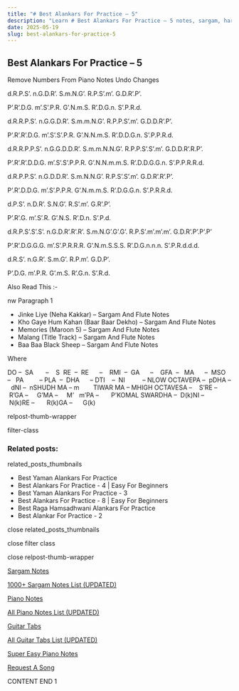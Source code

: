 ```yaml
---
title: "# Best Alankars For Practice – 5"
description: "Learn # Best Alankars For Practice – 5 notes, sargam, harmonium notations and flute notes. Easy step-by-step tutorial for beginners."
date: 2025-05-19
slug: best-alankars-for-practice-5
---
```


## Best Alankars For Practice – 5

Remove Numbers From Piano Notes
Undo Changes



d.R.P.S’. n.G.D.R’. S.m.N.G’. R.P.S’.m’. G.D.R’.P’.

P’.R’.D.G. m’.S’.P.R. G’.N.m.S. R’.D.G.n. S’.P.R.d.

d.R.R.P.S’. n.G.G.D.R’. S.m.m.N.G’. R.P.P.S’.m’. G.D.D.R’.P’.

P’.R’.R’.D.G. m’.S’.S’.P.R. G’.N.N.m.S. R’.D.D.G.n. S’.P.P.R.d.

d.R.R.P.P.S’. n.G.G.D.D.R’. S.m.m.N.N.G’. R.P.P.S’.S’.m’. G.D.D.R’.R.P’.

P’.R’.R’.D.D.G. m’.S’.S’.P.P.R. G’.N.N.m.m.S. R’.D.D.G.G.n. S’.P.P.R.R.d.

d.R.P.P.S’. n.G.D.D.R’. S.m.N.N.G’. R.P.S’.S’.m’. G.D.R’.R’.P’.

P’.R’.D.D.G. m’.S’.P.P.R. G’.N.m.m.S. R’.D.G.G.n. S’.P.R.R.d.

d.P.S’. n.D.R’. S.N.G’. R.S’.m’. G.R’.P’.

P’.R’.G. m’.S’.R. G’.N.S. R’.D.n. S’.P.d.

d.R.P.S’.S’.S’. n.G.D.R’.R’.R’. S.m.N.G’.G’.G’. R.P.S’.m’.m’.m’. G.D.R’.P’.P’.P’

P’.R’.D.G.G.G. m’.S’.P.R.R.R. G’.N.m.S.S.S. R’.D.G.n.n.n. S’.P.R.d.d.d.

d.R.S’. n.G.R’. S.m.G’. R.P.m’. G.D.P’.

P’.D.G. m’.P.R. G’.m.S. R’.G.n. S’.R.d.



Also Read This :-



nw Paragraph 1

* Jinke Liye (Neha Kakkar) – Sargam And Flute Notes
* Kho Gaye Hum Kahan (Baar Baar Dekho) – Sargam And Flute Notes
* Memories (Maroon 5) – Sargam And Flute Notes
* Malang (Title Track) – Sargam And Flute Notes
* Baa Baa Black Sheep – Sargam And Flute Notes

Where



DO –  SA       –    S  RE  –  RE      –    RMI  –  GA      –    GFA  –   MA      –  MSO  –   PA         – PLA  –  DHA      – DTI    –  NI          – NLOW OCTAVEPA –  pDHA –  dNI –  nSHUDH MA – m        TIWAR MA – MHIGH OCTAVESA –    S’RE –     R’GA –     G’MA –     M’   m’PA –       P’KOMAL SWARDHA –  D(k)NI –       N(k)RE –       R(k)GA –      G(k)



relpost-thumb-wrapper

filter-class

### Related posts:

related_posts_thumbnails

* Best Yaman Alankars For Practice
* Best Alankars For Practice - 4 | Easy For Beginners
* Best Yaman Alankars For Practice - 3
* Best Alankars For Practice - 8 | Easy For Beginners
* Best Raga Hamsadhwani Alankars For Practice
* Best Alankar For Practice - 2

close related_posts_thumbnails

close filter class

close relpost-thumb-wrapper

[Sargam Notes](/sargam-notes.html)

[1000+ Sargam Notes List (UPDATED)](/all-songs-list-sargam-notes.html)

[Piano Notes](/piano-notes.html)

[All Piano Notes List (UPDATED)](/all-songs-list-piano-notes.html)

[Guitar Tabs](/guitar-tabs.html)

[All Guitar Tabs List (UPDATED)](/all-songs-list-guitar-tabs.html)

[Super Easy Piano Notes](https://studywall.in/)

[Request A Song](/request-a-song.html)

CONTENT END 1

